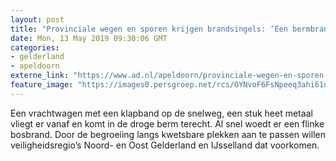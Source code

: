 ```yaml
---
layout: post
title: "Provinciale wegen en sporen krijgen brandsingels: ‘Een bermbrandje moet geen bosbrand worden’"
date: Mon, 13 May 2019 09:30:06 GMT
categories: 
- gelderland 
- apeldoorn 
externe_link: "https://www.ad.nl/apeldoorn/provinciale-wegen-en-sporen-krijgen-brandsingels-een-bermbrandje-moet-geen-bosbrand-worden~a3a5f386/"
feature_image: "https://images0.persgroep.net/rcs/OYNvoF6FsNpeeq3ahi61nwTLxX4/diocontent/129528595/_fitwidth/400/?appId=21791a8992982cd8da851550a453bd7f&quality=0.7"
---
```


Een vrachtwagen met een klapband op de snelweg, een stuk heet metaal vliegt er vanaf en komt in de droge berm terecht. Al snel woedt er een flinke bosbrand. Door de begroeiing langs kwetsbare plekken aan te passen willen veiligheidsregio’s Noord- en Oost Gelderland en IJsselland dat voorkomen.

